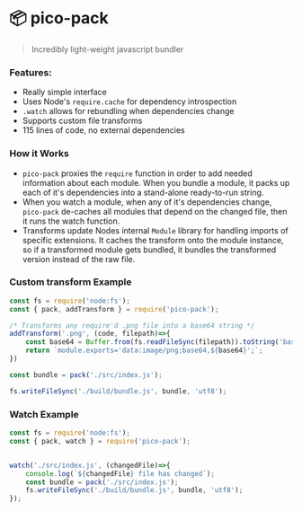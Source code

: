 # 📦 pico-pack

> Incredibly light-weight javascript bundler



### Features:
- Really simple interface
- Uses Node's `require.cache` for dependency introspection
- `.watch` allows for rebundling when dependencies change
- Supports custom file transforms
- 115 lines of code, no external dependencies



### How it Works

- `pico-pack` proxies the `require` function in order to add needed information about each module. When you bundle a module, it packs up each of it's dependencies into a stand-alone ready-to-run string.
- When you watch a module, when any of it's dependencies change, `pico-pack` de-caches all modules that depend on the changed file, then it runs the watch function.
- Transforms update Nodes internal `Module` library for handling imports of specific extensions. It caches the transform onto the module instance, so if a transformed module gets bundled, it bundles the transformed version instead of the raw file.



### Custom transform Example

```js
const fs = require('node:fs');
const { pack, addTransform } = require('pico-pack');

/* Transforms any require'd .png file into a base64 string */
addTransform('.png', (code, filepath)=>{
	const base64 = Buffer.from(fs.readFileSync(filepath)).toString('base64');
	return `module.exports='data:image/png;base64,${base64}';`;
})

const bundle = pack('./src/index.js');

fs.writeFileSync('./build/bundle.js', bundle, 'utf8');
```


### Watch Example

```js
const fs = require('node:fs');
const { pack, watch } = require('pico-pack');


watch('./src/index.js', (changedFile)=>{
	console.log(`${changedFile} file has changed`);
	const bundle = pack('./src/index.js');
	fs.writeFileSync('./build/bundle.js', bundle, 'utf8');
});
```